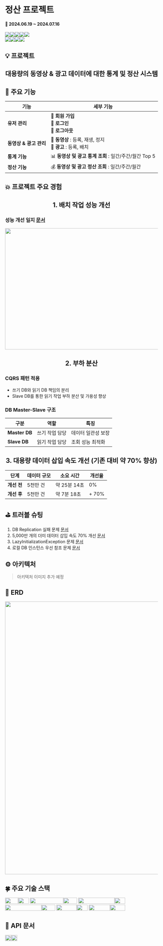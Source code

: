 # 정산 프로젝트

#### 📅 2024.06.19 ~ 2024.07.16

<img src="https://img.shields.io/badge/Spring Boot-6DB33F?style=for-the-badge&logo=Spring Boot&logoColor=white"><img src="https://img.shields.io/badge/Spring Batch-6DB33F?style=for-the-badge&logo=Spring&logoColor=white"><img src="https://img.shields.io/badge/Spring Security-6DB33F?style=for-the-badge&logo=Spring Security&logoColor=white"><img src="https://img.shields.io/badge/Gradle-02303A?style=for-the-badge&logo=Gradle&logoColor=white"><img src="https://img.shields.io/badge/MySQL-4479A1?style=for-the-badge&logo=MySQL&logoColor=white">
<br>
<img src="https://img.shields.io/badge/Docker-2496ED?style=for-the-badge&logo=Docker&logoColor=white"><img src="https://img.shields.io/badge/Github Actions-2088FF?style=for-the-badge&logo=Github Actions&logoColor=white"><img src="https://img.shields.io/badge/AWS EC2-FF9900?style=for-the-badge&logo=Spring Boot&logoColor=white"><img src="https://img.shields.io/badge/AWS Route 53-8C4FFF?style=for-the-badge&logo=Spring Boot&logoColor=white">

## 💡 프로젝트

<h2 align="center">대용량의 동영상 & 광고 데이터에 대한 통계 및 정산 시스템</h2>


## 🫧 주요 기능 
| **기능**          | **세부 기능**                                          |
|-------------|------------------------------------------------|
| **유저 관리**       | 👤 **회원 가입**<br/> 🔐 **로그인**<br/> 🚪 **로그아웃**  |
| **동영상 & 광고 관리** | 🎥 **동영상** : 등록, 재생, 정지<br/> 📢 **광고** : 등록, 배치 |
| **통계 기능**       | 📊 **동영상 및 광고 통계 조회** : 일간/주간/월간 Top 5         |
| **정산 기능** | 💰 **동영상 및 광고 정산 조회** : 일간/주간/월간             |          


## 💥 프로젝트 주요 경험

<h2 align="center">1. 배치 작업 성능 개선 </h2>


### 성능 개선 일지  [문서](https://www.naver.com)


<img src="https://github.com/user-attachments/assets/46f95a0d-27ba-4c89-a66d-c7f90f1a60ca" width="600" height="400">

<h2 align="center">2. 부하 분산 </h2>

### CQRS 패턴 적용
- 쓰기 DB와 읽기 DB 책임의 분리
- Slave DB를 통한 읽기 작업 부하 분산 및 가용성 향상

### DB Master-Slave 구조
| **구분** | **역할** | **특징**     |
| ----- | ------|------------|
| **Master DB** | 쓰기 작업 담당 | 데이터 일관성 보장 |
| **Slave DB** | 읽기 작업 담당 | 조회 성능 최적화 |

<h2 align="center">3. 대용량 데이터 삽입 속도 개선 (기존 대비 약 70% 향상)</h2>

| **단계**   | **데이터 규모** | **소요 시간** | **개선율** |
|----------| ------ | -----| -----|
| **개선 전** | 5천만 건 | 약 25분 14초 | 0% |
| **개선 후** | 5천만 건 | 약 7분 18초 | + 70% |


## ⛳️ 트러블 슈팅
1. DB Replication 실패 문제 [문서](https://available-snow-c33.notion.site/DB-Replication-87602359eb354f3da44566850334b608)
2. 5,000만 개의 더미 데이터 삽입 속도 70% 개선 [문서](https://www.notion.so/5-000-70-c074b54cdab64f008188a898e9969126)
3. LazyInitializationException 문제 [문서](https://available-snow-c33.notion.site/LazyInitializationException-df2c6e0900ec4e5dba4d905c967d91c2)
4. 로컬 DB 인스턴스 우선 참조 문제 [문서](https://available-snow-c33.notion.site/DB-8e987b0c66764a1bb6f38756789edea8)

## ⚙️ 아키텍처

> 아키텍처 이미지 추가 예정

## 📙 ERD
<img src="https://github.com/user-attachments/assets/445a5e4d-278a-4e29-82fd-afd74ae863c6" width="900"/>

## 🍀 주요 기술 스택

<img src="https://img.shields.io/badge/Java-41454A?style=for-the-badge&logo=&logoColor=white" height="20" width="43"><img src="https://img.shields.io/badge/21-006600?style=for-the-badge&logo=&logoColor=white" height="20" width="35">
<img src="https://img.shields.io/badge/Spring Boot-41454A?style=for-the-badge&logo=Spring Boot&logoColor=white" height="20" width="110"><img src="https://img.shields.io/badge/3.3.1-6DB33F?style=for-the-badge&logoColor=white" height="20" width="45">
<img src="https://img.shields.io/badge/Spring Batch-41454A?style=for-the-badge&logo=Spring&logoColor=white" height="20" width="120"><img src="https://img.shields.io/badge/5.0-6DB33F?style=for-the-badge&&logoColor=white" height="20" width="35">
<img src="https://img.shields.io/badge/Spring Security-41454A?style=for-the-badge&logo=Spring Security&logoColor=white" height="20" width="120"><img src="https://img.shields.io/badge/6.3.1-6DB33F?style=for-the-badge&&logoColor=white" height="20" width="45">
<img src="https://img.shields.io/badge/Gradle-41454A?style=for-the-badge&logo=Gradle&logoColor=white" height="20" width="67"><img src="https://img.shields.io/badge/8.8-02303A?style=for-the-badge&logoColor=white" height="20" width="36">
<img src="https://img.shields.io/badge/MySQL-41454A?style=for-the-badge&logo=MySQL&logoColor=white" height="20" width="70"><img src="https://img.shields.io/badge/8.3.0-4479A1?style=for-the-badge&logoColor=white" height="20" width="50">

## 📜 API 문서
<a href="https://documenter.getpostman.com/view/20895656/2sA3kUGMoF">
  <img src="https://img.shields.io/badge/Postman-41454A?style=for-the-badge&logo=Postman&" alt="Postman API Documentation" height="20"><img src="https://img.shields.io/badge/API Documentation-FF6C37?style=for-the-badge&l&logoColor=white" alt="Postman API Documentation" height="20">
</a>